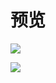 # 预览

![](https://gitee.com/lyg918/images/raw/master/CesiumBrowser/1.png)



![](https://gitee.com/wannibu/images/raw/master/CesiumBrowser/1.gif)